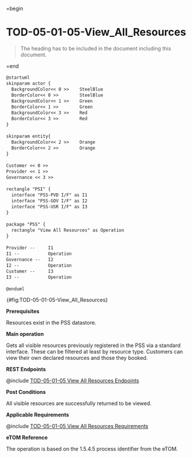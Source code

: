 =begin

# TOD-05-01-05-View_All_Resources

> The heading has to be included in the document including this document.

=end

```plantuml
@startuml
skinparam actor {
  BackgroundColor<< 0 >> 	SteelBlue
  BorderColor<< 0 >> 		SteelBlue
  BackgroundColor<< 1 >> 	Green
  BorderColor<< 1 >> 		Green
  BackgroundColor<< 3 >> 	Red
  BorderColor<< 3 >> 		Red
}

skinparam entity{
  BackgroundColor<< 2 >> 	Orange
  BorderColor<< 2 >> 		Orange
}

Customer << 0 >>
Provider << 1 >>
Governance << 3 >> 

rectangle "PSI" {
  interface "PSS-PVD I/F" as I1
  interface "PSS-GOV I/F" as I2
  interface "PSS-USR I/F" as I3
}

package "PSS" {
  rectangle "View All Resources" as Operation
}

Provider --	    I1
I1 --           Operation
Governance --   I2
I2 --           Operation
Customer --     I3
I3 --           Operation

@enduml

```

![**TOD-05-01-05**: View All Resources](../../common/pixel.png){#fig:TOD-05-01-05-View_All_Resources}

**Prerequisites**

Resources exist in the PSS datastore.

**Main operation**

Gets all visible resources previously registered in the PSS via a standard interface.
These can be filtered at least by resource type.
Customers can view their own declared resources and those they booked.

**REST Endpoints**

@include [TOD-05-01-05 View All Resources Endpoints](endpoints/TOD-05-01-05-View_All_Resources-endpoints.md)

**Post Conditions**

All visible resources are successfully returned to be viewed.

**Applicable Requirements**

@include [TOD-05-01-05 View All Resources Requirements](requirements/TOD-05-01-05-View_All_Resources-requirements.md)

**eTOM Reference**

The operation is based on the 1.5.4.5 process identifier from the eTOM.
